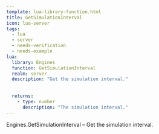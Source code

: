 ```yaml
---
template: lua-library-function.html
title: GetSimulationInterval
icon: lua-server
tags:
  - lua
  - server
  - needs-verification
  - needs-example
lua:
  library: Engines
  function: GetSimulationInterval
  realm: server
  description: "Get the simulation interval."
  
  
  returns:
    - type: number
      description: "The simulation interval."
---
```


<div class="lua__search__keywords">
Engines.GetSimulationInterval &#x2013; Get the simulation interval.
</div>
